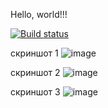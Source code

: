 Hello, world!!!

[![Build status](https://ci.appveyor.com/api/projects/status/5e0lbvyd8wqy1cyd?svg=true)](https://ci.appveyor.com/project/Veyderian/card)


скриншот 1
![image](https://github.com/Veyderian/Card/assets/129328294/5905cf9f-3beb-480d-b3ba-e8f33003b350)


скриншот 2
![image](https://github.com/Veyderian/Card/assets/129328294/09e6e91e-2320-4058-96ff-1a375a1b38c4)


скриншот 3
![image](https://github.com/Veyderian/Card/assets/129328294/87b2ec8f-9fef-4ced-8ca6-9d43499a7da7)

